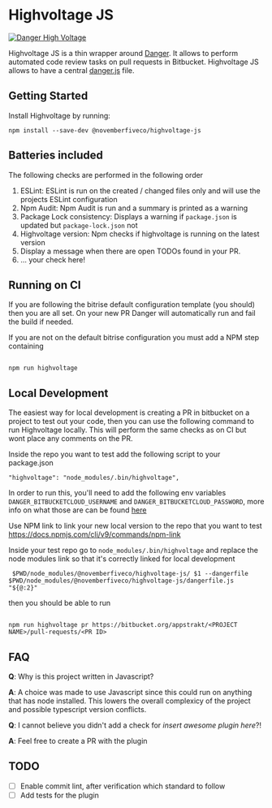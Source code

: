# Highvoltage JS

[![Danger High Voltage](https://img.youtube.com/vi/2a4gyJsY0mc/0.jpg)](https://www.youtube.com/watch?v=2a4gyJsY0mc)

Highvoltage JS is a thin wrapper around [Danger](https://danger.systems/js/). It allows to perform automated code review tasks on pull requests in Bitbucket. Highvoltage JS allows to have a central [danger.js](./danger.js) file.

## Getting Started

Install Highvoltage by running:

```
npm install --save-dev @novemberfiveco/highvoltage-js
```

## Batteries included

The following checks are performed in the following order

1. ESLint: ESLint is run on the created / changed files only and will
   use the projects ESLint configuration
2. Npm Audit: Npm Audit is run and a summary is printed as a warning
3. Package Lock consistency: Displays a warning if `package.json` is updated but `package-lock.json` not
4. Highvoltage version: Npm checks if highvoltage is running on the latest version
5. Display a message when there are open TODOs found in your PR.
6. ... your check here!

## Running on CI

If you are following the bitrise default configuration template (you should) then you are all set. On your new PR Danger will automatically run and fail the build if needed.

If you are not on the default bitrise configuration you must add a NPM step containing

```

npm run highvoltage

```

## Local Development

The easiest way for local development is creating a PR in bitbucket on a project to test out your code, then you can use the following command to run Highvoltage locally. This will perform the same checks as on CI but wont place any comments on the PR.

Inside the repo you want to test add the following script to your package.json

```
"highvoltage": "node_modules/.bin/highvoltage",
```

In order to run this, you'll need to add the following env variables `DANGER_BITBUCKETCLOUD_USERNAME` and `DANGER_BITBUCKETCLOUD_PASSWORD`, more info on what those are can be found [here](https://danger.systems/js/usage/bitbucket_cloud.html)

Use NPM link to link your new local version to the repo that you want to test
https://docs.npmjs.com/cli/v9/commands/npm-link

Inside your test repo go to `node_modules/.bin/highvoltage` and replace the node modules link so that it's correctly linked for local development

```
 $PWD/node_modules/@novemberfiveco/highvoltage-js/ $1 --dangerfile $PWD/node_modules/@novemberfiveco/highvoltage-js/dangerfile.js "${@:2}"
```

then you should be able to run

```

npm run highvoltage pr https://bitbucket.org/appstrakt/<PROJECT NAME>/pull-requests/<PR ID>

```

## FAQ

**Q**: Why is this project written in Javascript?

**A**: A choice was made to use Javascript since this could run on anything that has node installed. This lowers the overall complexicy of the project and possible typescript version conflicts.

**Q**: I cannot believe you didn't add a check for _insert awesome plugin here_?!

**A**: Feel free to create a PR with the plugin

## TODO

- [ ] Enable commit lint, after verification which standard to follow
- [ ] Add tests for the plugin
